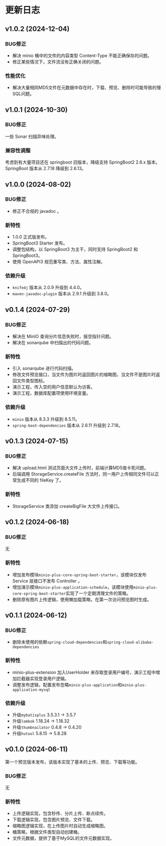 # 更新日志

## v1.0.2 (2024-12-04)

### BUG修正

* 解决 minio 桶中的文件的内容类型 Content-Type 不能正确保存的问题。
* 修正某些情况下，文件流没有正确关闭的问题。

### 性能优化

* 解决大量相同MD5文件在元数据中存在时，下载、预览、删除时可能导致的慢SQL问题。

## v1.0.1 (2024-10-30)

### BUG修正

一些 Sonar 扫描异味处理。

### 兼容性调整

考虑到有大量项目还在 springboot 旧版本，降级支持 SpringBoot2 2.6.x 版本。SpringBoot 版本从 2.7.18 降级到 2.6.13。

## v1.0.0 (2024-08-02)

### BUG修正

* 修正不合规的 javadoc 。

### 新特性

* 1.0.0 正式版发布。
* SpringBoot3 Starter 发布。
* 调整包结构，以 SpringBoot3 为主干，同时支持 SpringBoot2 和 SpringBoot3。
* 使用 OpenAPI3 规范重写类、方法、属性注解。

### 依赖升级

* `knife4j` 版本从 2.0.9 升级到 4.4.0。
* `maven-javadoc-plugin` 版本从 2.9.1 升级到 3.8.0。

## v0.1.4 (2024-07-29)

### BUG修正

* 解决在 MinIO 查询分片信息失败时，报空指针问题。
* 解决在 sonarqube 中扫描出的代码问题。

### 新特性

* 引入 sonarqube 进行代码扫描。
* 修改文件预览接口，当文件为图片时返回图片的缩略图，当文件不是图片时返回文件类型图标。
* 演示工程，传入空的用户信息默认为访客。
* 演示工程，数据库配置项使用环境变量。

### 依赖升级

* `minio` 版本从 8.3.3 升级到 8.5.11。
* `spring-boot-dependencies` 版本从 2.6.11 升级到 2.7.18。

## v0.1.3 (2024-07-15)

### BUG修正

* 解决 upload.html 测试页面大文件上传时，前端计算MD5值卡死问题。
* 后端调用 StorageService.createFile 方法时，同一用户上传相同文件可以正常生成不同的 fileKey 了。

### 新特性

* StorageService 类添加 createBigFile 大文件上传接口。

## v0.1.2 (2024-06-18)

### BUG修正

无

### 新特性

* 增加发布模块`minio-plus-core-spring-boot-starter`，该模块仅发布 Service 层接口不发布 Controller 。
* 增加演示模块`minio-plus-application-schedule`，该模块使用`minio-plus-core-spring-boot-starter`实现了一个定期清理文件的策略。
* 删除原有图片上传逻辑，使用懒加载策略，在第一次访问预览图时生成。

## v0.1.1 (2024-06-12)

### BUG修正

* 删除未使用的依赖`spring-cloud-dependencies`和`spring-cloud-alibaba-dependencies`

### 新特性

* minio-plus-extension 加入UserHolder 来存取登录用户编号，演示工程中增加拦截器实现登录用户逻辑。
* 调整发布逻辑，配置发布忽略`minio-plus-application`和`minio-plus-application-mysql`

### 依赖升级

* 升级`mybatisplus` 3.5.3.1 -> 3.5.7
* 升级`lombok` 1.18.24 -> 1.18.32
* 升级`thumbnailator` 0.4.8 -> 0.4.20
* 升级`hutool` 5.8.15 -> 5.8.28

## v0.1.0 (2024-06-11)

第一个预览版本发布，该版本实现了基本的上传、预览、下载等功能。

### BUG修正

无

### 新特性

* 上传逻辑实现，包含秒传、分片上传、断点续传。
* 下载逻辑实现，包含图片预览、文件下载。
* 缩略图逻辑实现，在上传图片时自动生成缩略图。
* 桶策略，根据文件类型自动创建桶。
* 文件元数据，提供了基于MySQL的文件元数据实现。